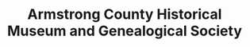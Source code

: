 ---
layout: repo
title: "Armstrong County Historical Museum and Genealogical Society"
id: 14312
permalink: repos/14312/
---